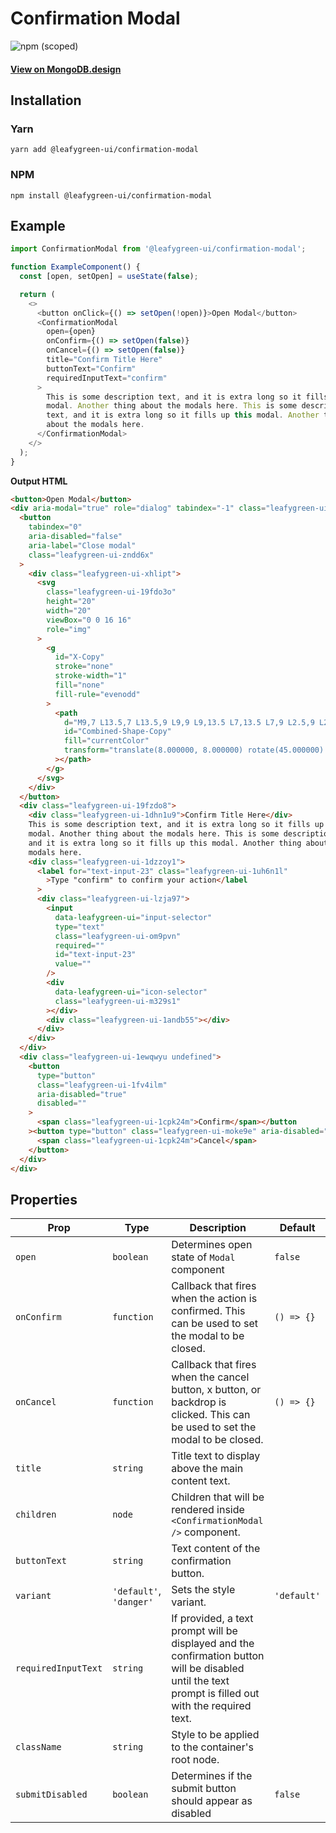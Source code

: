 # Confirmation Modal

![npm (scoped)](https://img.shields.io/npm/v/@leafygreen-ui/confirmation-modal.svg)

#### [View on MongoDB.design](https://www.mongodb.design/component/confirmation-modal/example/)

## Installation

### Yarn

```shell
yarn add @leafygreen-ui/confirmation-modal
```

### NPM

```shell
npm install @leafygreen-ui/confirmation-modal
```

## Example

```js
import ConfirmationModal from '@leafygreen-ui/confirmation-modal';

function ExampleComponent() {
  const [open, setOpen] = useState(false);

  return (
    <>
      <button onClick={() => setOpen(!open)}>Open Modal</button>
      <ConfirmationModal
        open={open}
        onConfirm={() => setOpen(false)}
        onCancel={() => setOpen(false)}
        title="Confirm Title Here"
        buttonText="Confirm"
        requiredInputText="confirm"
      >
        This is some description text, and it is extra long so it fills up this
        modal. Another thing about the modals here. This is some description
        text, and it is extra long so it fills up this modal. Another thing
        about the modals here.
      </ConfirmationModal>
    </>
  );
}
```

**Output HTML**

```html
<button>Open Modal</button>
<div aria-modal="true" role="dialog" tabindex="-1" class="leafygreen-ui-iiijf">
  <button
    tabindex="0"
    aria-disabled="false"
    aria-label="Close modal"
    class="leafygreen-ui-zndd6x"
  >
    <div class="leafygreen-ui-xhlipt">
      <svg
        class="leafygreen-ui-19fdo3o"
        height="20"
        width="20"
        viewBox="0 0 16 16"
        role="img"
      >
        <g
          id="X-Copy"
          stroke="none"
          stroke-width="1"
          fill="none"
          fill-rule="evenodd"
        >
          <path
            d="M9,7 L13.5,7 L13.5,9 L9,9 L9,13.5 L7,13.5 L7,9 L2.5,9 L2.5,7 L7,7 L7,2.5 L9,2.5 L9,7 Z"
            id="Combined-Shape-Copy"
            fill="currentColor"
            transform="translate(8.000000, 8.000000) rotate(45.000000) translate(-8.000000, -8.000000) "
          ></path>
        </g>
      </svg>
    </div>
  </button>
  <div class="leafygreen-ui-19fzdo8">
    <div class="leafygreen-ui-1dhn1u9">Confirm Title Here</div>
    This is some description text, and it is extra long so it fills up this
    modal. Another thing about the modals here. This is some description text,
    and it is extra long so it fills up this modal. Another thing about the
    modals here.
    <div class="leafygreen-ui-1dzzoy1">
      <label for="text-input-23" class="leafygreen-ui-1uh6n1l"
        >Type "confirm" to confirm your action</label
      >
      <div class="leafygreen-ui-lzja97">
        <input
          data-leafygreen-ui="input-selector"
          type="text"
          class="leafygreen-ui-om9pvn"
          required=""
          id="text-input-23"
          value=""
        />
        <div
          data-leafygreen-ui="icon-selector"
          class="leafygreen-ui-m329s1"
        ></div>
        <div class="leafygreen-ui-1andb55"></div>
      </div>
    </div>
  </div>
  <div class="leafygreen-ui-1ewqwyu undefined">
    <button
      type="button"
      class="leafygreen-ui-1fv4ilm"
      aria-disabled="true"
      disabled=""
    >
      <span class="leafygreen-ui-1cpk24m">Confirm</span></button
    ><button type="button" class="leafygreen-ui-moke9e" aria-disabled="false">
      <span class="leafygreen-ui-1cpk24m">Cancel</span>
    </button>
  </div>
</div>
```

## Properties

| Prop                | Type                    | Description                                                                                                                                           | Default     |
| ------------------- | ----------------------- | ----------------------------------------------------------------------------------------------------------------------------------------------------- | ----------- |
| `open`              | `boolean`               | Determines open state of `Modal` component                                                                                                            | `false`     |
| `onConfirm`         | `function`              | Callback that fires when the action is confirmed. This can be used to set the modal to be closed.                                                     | `() => {}`  |
| `onCancel`          | `function`              | Callback that fires when the cancel button, x button, or backdrop is clicked. This can be used to set the modal to be closed.                         | `() => {}`  |
| `title`             | `string`                | Title text to display above the main content text.                                                                                                    |             |
| `children`          | `node`                  | Children that will be rendered inside `<ConfirmationModal />` component.                                                                              |             |
| `buttonText`        | `string`                | Text content of the confirmation button.                                                                                                              |             |
| `variant`           | `'default'`, `'danger'` | Sets the style variant.                                                                                                                               | `'default'` |
| `requiredInputText` | `string`                | If provided, a text prompt will be displayed and the confirmation button will be disabled until the text prompt is filled out with the required text. |             |
| `className`         | `string`                | Style to be applied to the container's root node.                                                                                                     |             |
| `submitDisabled`    | `boolean`               | Determines if the submit button should appear as disabled                                                                                             | `false`     |
